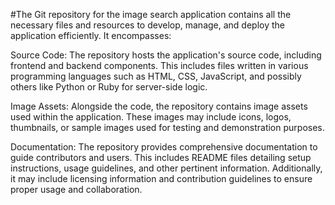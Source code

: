 #The Git repository for the image search application contains all the necessary files and resources to develop, manage, and deploy the application efficiently. It encompasses:

Source Code: The repository hosts the application's source code, including frontend and backend components. This includes files written in various programming languages such as HTML, CSS, JavaScript, and possibly others like Python or Ruby for server-side logic.

Image Assets: Alongside the code, the repository contains image assets used within the application. These images may include icons, logos, thumbnails, or sample images used for testing and demonstration purposes.

Documentation: The repository provides comprehensive documentation to guide contributors and users. This includes README files detailing setup instructions, usage guidelines, and other pertinent information. Additionally, it may include licensing information and contribution guidelines to ensure proper usage and collaboration.


